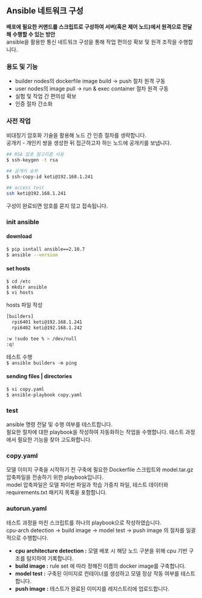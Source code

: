 ## Ansible 네트워크 구성
**배포에 필요한 커맨드를 스크립트로 구성하여 서버(혹은 제어 노드)에서 원격으로 전달해 수행할 수 있는 방안**<br>
ansible을 활용한 통신 네트워크 구성을 통해 작업 편의성 확보 및 원격 조작을 수행합니다.<br>

### 용도 및 기능
- builder nodes의 dockerfile image build -> push 절차 원격 구동
- user nodes의 image pull -> run & exec container 절차 원격 구동
- 실험 및 작업 간 편의성 확보
- 인증 절차 간소화

### 사전 작업
비대칭기 암호화 기술을 활용해 노드 간 인증 절차를 생략합니다.<br>
공개키 - 개인키 쌍을 생성한 뒤 접근하고자 하는 노드에 공개키를 보냅니다.<br>

```bash
## RSA 암호 알고리즘 사용
$ ssh-keygen -t rsa

## 공개키 송부
$ ssh-copy-id keti@192.168.1.241

## access test
ssh keti@192.168.1.241
```

구성이 완료되면 암호를 묻지 않고 접속됩니다.

### init ansible

#### download

```bash
$ pip isntall ansible==2.10.7
$ ansible --version
```

#### set hosts

```bash
$ cd /etc
$ mkdir ansible
$ vi hosts
```

hosts 파일 작성

```bash
[builders]
  rpi6401 keti@192.168.1.241
  rpi6402 keti@192.168.1.242

:w !sudo tee % > /dev/null
:q!
```

테스트 수행<br>
```$ ansible builders -m ping```

#### sending files | directories

```bash
$ vi copy.yaml
$ ansible-playbook copy.yaml
```

### test
ansible 명령 전달 및 수행 여부를 테스트합니다.<br>
필요한 절차에 대한 playbook을 작성하여 자동화하는 작업을 수행합니다. 테스트 과정에서 필요한 기능을 찾아 고도화합니다.

### copy.yaml
모델 이미지 구축을 시작하기 전 구축에 필요한 Dockerfile 스크립트와 model.tar.gz 압축파일을 전송하기 위한 playbook입니다.<br>
model 압축파일은 모델 파이썬 파일과 학습 가중치 파일, 테스트 데이터와 requirements.txt 패키지 목록을 포함합니다.

### autorun.yaml
테스트 과정을 마친 스크립트를 하나의 playbook으로 작성하였습니다.<br>
cpu-arch detection -> build image -> model test -> push image 의 절차를 일괄적으로 수행합니다.<br>
- **cpu architecture detection :** 모델 배포 시 해당 노드 구분을 위해 cpu 기반 구조를 탐지하여 기록합니다.
- **build image :** rule set 에 따라 정해진 이름의 docker image를 구축합니다.
- **model test :** 구축된 이미지로 컨테이너를 생성하고 모델 정상 작동 여부를 테스트합니다.
- **push image :** 테스트가 완료된 이미지를 레지스트리에 업로드합니다.

